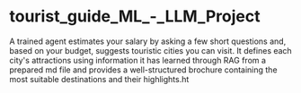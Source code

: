 # tourist_guide_ML_-_LLM_Project
A trained agent estimates your salary by asking a few short questions and, based on your budget, suggests touristic cities you can visit. It defines each city's attractions using information it has learned through RAG from a prepared md file and provides a well-structured brochure containing the most suitable destinations and their highlights.ht
